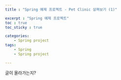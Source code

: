 ```yaml
---
title : "Spring 예제 프로젝트 - Pet Clinic 살펴보기 (1)"

excerpt : "Spring 예제 프로젝트"
toc : true
toc_sticky : true

categories:
    - Spring project
tags:
    - Spring
    - Spring project

---
```


글이 올라가는지?